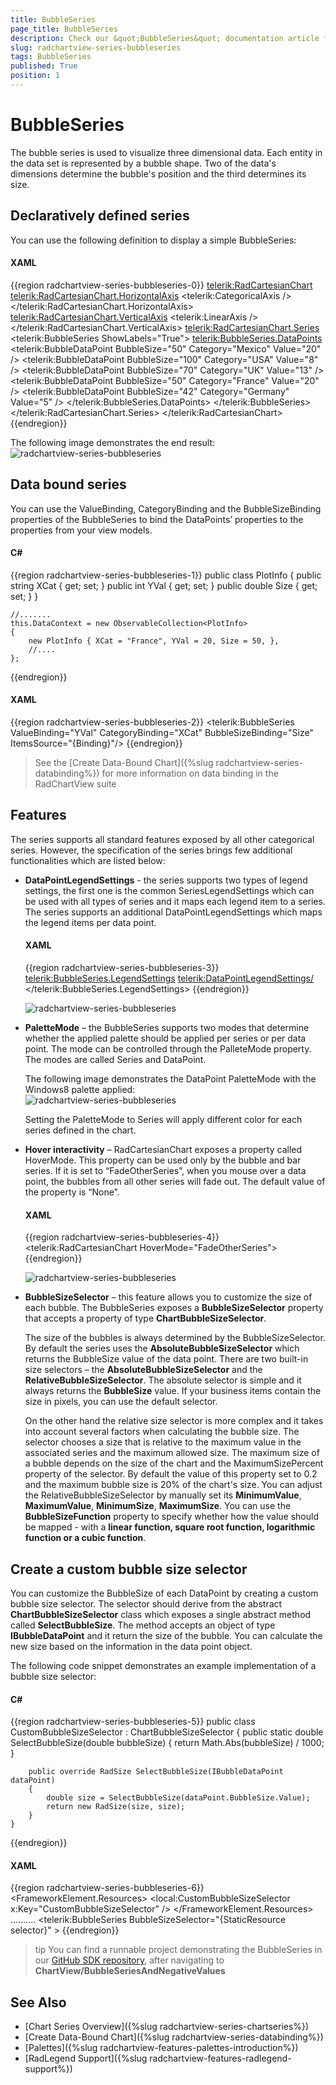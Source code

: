 ```yaml
---
title: BubbleSeries
page_title: BubbleSeries
description: Check our &quot;BubbleSeries&quot; documentation article for the RadChartView {{ site.framework_name }} control.
slug: radchartview-series-bubbleseries
tags: BubbleSeries
published: True
position: 1
---
```


# BubbleSeries

The bubble series is used to visualize three dimensional data. Each entity in the data set is represented by a bubble shape. Two of the data's dimensions determine the bubble's position and the third determines its size.

## Declaratively defined series

You can use the following definition to display a simple BubbleSeries:

#### __XAML__
{{region radchartview-series-bubbleseries-0}}
	<telerik:RadCartesianChart>
		<telerik:RadCartesianChart.HorizontalAxis>
			<telerik:CategoricalAxis />
		</telerik:RadCartesianChart.HorizontalAxis>
		<telerik:RadCartesianChart.VerticalAxis>
			<telerik:LinearAxis />
		</telerik:RadCartesianChart.VerticalAxis>
		<telerik:RadCartesianChart.Series>
			<telerik:BubbleSeries ShowLabels="True">
				<telerik:BubbleSeries.DataPoints>
					<telerik:BubbleDataPoint BubbleSize="50" Category="Mexico" Value="20" />
					<telerik:BubbleDataPoint BubbleSize="100" Category="USA" Value="8" />
					<telerik:BubbleDataPoint BubbleSize="70" Category="UK" Value="13" />
					<telerik:BubbleDataPoint BubbleSize="50" Category="France" Value="20" />
					<telerik:BubbleDataPoint BubbleSize="42" Category="Germany" Value="5" />
				</telerik:BubbleSeries.DataPoints>
			</telerik:BubbleSeries>
		</telerik:RadCartesianChart.Series>
	</telerik:RadCartesianChart>
{{endregion}}

The following image demonstrates the end result:
![radchartview-series-bubbleseries](images/radchartview-series-bubbleseries_01.png)

## Data bound series

You can use the ValueBinding, CategoryBinding and the BubbleSizeBinding properties of the BubbleSeries to bind the DataPoints’ properties to the properties from your view models.

#### __C#__
{{region radchartview-series-bubbleseries-1}}
	public class PlotInfo
	{
		public string XCat { get; set; }
		public int YVal { get; set; }
		public double Size { get; set; }
	}

	//.......
	this.DataContext = new ObservableCollection<PlotInfo>
	{
		new PlotInfo { XCat = "France", YVal = 20, Size = 50, },
		//....
	};
{{endregion}}
	
#### __XAML__
{{region radchartview-series-bubbleseries-2}}
	<telerik:BubbleSeries ValueBinding="YVal"  CategoryBinding="XCat" BubbleSizeBinding="Size" ItemsSource="{Binding}"/>
{{endregion}}

>See the [Create Data-Bound Chart]({%slug radchartview-series-databinding%}) for more information on data binding in the RadChartView suite

## Features

The series supports all standard features exposed by all other categorical series. However, the specification of the series brings few additional functionalities which are listed below:

* __DataPointLegendSettings__ - the series supports two types of legend settings, the first one is the common SeriesLegendSettings which can be used with all types of series and it maps each legend item to a series. The series supports an additional DataPointLegendSettings which maps the legend items per data point. 

	#### __XAML__
	{{region radchartview-series-bubbleseries-3}}
		<telerik:BubbleSeries.LegendSettings>
			<telerik:DataPointLegendSettings/>
		</telerik:BubbleSeries.LegendSettings>
	{{endregion}}
	
	![radchartview-series-bubbleseries](images/radchartview-series-bubbleseries_02.png)
	
* __PaletteMode__ – the BubbleSeries supports two modes that determine whether the applied palette should be applied per series or per data point. The mode can be controlled through the PalleteMode property. The modes are called Series and DataPoint.

	The following image demonstrates the DataPoint PaletteMode with the Windows8 palette applied:  
	![radchartview-series-bubbleseries](images/radchartview-series-bubbleseries_03.png)

	Setting the PaletteMode to Series will apply different color for each series defined in the chart.

* __Hover interactivity__ – RadCartesianChart exposes a property called HoverMode. This property can be used only by the bubble and bar series. If it is set to “FadeOtherSeries”, when you mouse over a data point, the bubbles from all other series will fade out. The default value of the property is “None”.

	#### __XAML__
	{{region radchartview-series-bubbleseries-4}}
		<telerik:RadCartesianChart HoverMode="FadeOtherSeries">
	{{endregion}}
	
	![radchartview-series-bubbleseries](images/radchartview-series-bubbleseries_04.png)
	
* __BubbleSizeSelector__ – this feature allows you to customize the size of each bubble. The BubbleSeries exposes a __BubbleSizeSelector__ property that accepts a property of type __ChartBubbleSizeSelector__. 

	The size of the bubbles is always determined by the BubbleSizeSelector. By default the series uses the __AbsoluteBubbleSizeSelector__ which returns the BubbleSize value of the data point. There are two built-in size selectors – the __AbsoluteBubbleSizeSelector__ and the __RelativeBubbleSizeSelector__. The absolute selector is simple and it always returns the __BubbleSize__ value. If your business items contain the size in pixels, you can use the default selector. 

	On the other hand the relative size selector is more complex and it takes into account several factors when calculating the bubble size. The selector chooses a size that is relative to the maximum value in the associated series and the maximum allowed size. The maximum size of a bubble depends on the size of the chart and the MaximumSizePercent property of the selector.  By default the value of this property set to 0.2 and the maximum bubble size is 20% of the chart's size. You can adjust the RelativeBubbleSizeSelector by manually set its __MinimumValue__, __MaximumValue__, __MinimumSize__, __MaximumSize__. You can use the __BubbleSizeFunction__ property to specify whether how the value should be mapped - with a __linear function, square root function, logarithmic function or a cubic function__.

## Create a custom bubble size selector

You can customize the BubbleSize of each DataPoint by creating a custom bubble size selector. The selector should derive from the abstract __ChartBubbleSizeSelector__ class which exposes a single abstract method called __SelectBubbleSize__. The method accepts an object of type __IBubbleDataPoint__ and it return the size of the bubble. You can calculate the new size based on the information in the data point object.

The following code snippet demonstrates an example implementation of a bubble size selector:

#### __C#__
{{region radchartview-series-bubbleseries-5}}
    public class CustomBubbleSizeSelector : ChartBubbleSizeSelector
    {
        public static double SelectBubbleSize(double bubbleSize)
        {
            return Math.Abs(bubbleSize) / 1000;
        }

        public override RadSize SelectBubbleSize(IBubbleDataPoint dataPoint)
        {    
            double size = SelectBubbleSize(dataPoint.BubbleSize.Value);                        
            return new RadSize(size, size);
        }
    }
{{endregion}}

#### __XAML__
{{region radchartview-series-bubbleseries-6}}
	<FrameworkElement.Resources>
		<local:CustomBubbleSizeSelector x:Key="CustomBubbleSizeSelector" />
    </FrameworkElement.Resources>
	..........
    <telerik:BubbleSeries BubbleSizeSelector="{StaticResource selector}" >
{{endregion}}

>tip You can find a runnable project demonstrating the BubbleSeries in our [GitHub SDK repository](https://github.com/telerik/xaml-sdk), after navigating to __ChartView/BubbleSeriesAndNegativeValues__

## See Also
 * [Chart Series Overview]({%slug radchartview-series-chartseries%})
 * [Create Data-Bound Chart]({%slug radchartview-series-databinding%})
 * [Palettes]({%slug radchartview-features-palettes-introduction%}) 
 * [RadLegend Support]({%slug radchartview-features-radlegend-support%})
